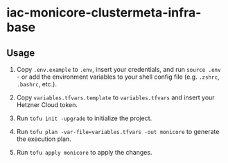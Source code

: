 # iac-monicore-clustermeta-infra-base

## Usage

1. Copy `.env.example` to `.env`, insert your credentials, and run `source .env` - or add the environment variables to your shell config file (e.g. `.zshrc`, `.bashrc`, etc.).

2. Copy `variables.tfvars.template` to `variables.tfvars` and insert your Hetzner Cloud token.

3. Run `tofu init -upgrade` to initialize the project.

4. Run `tofu plan -var-file=variables.tfvars -out monicore` to generate the execution plan.

5. Run `tofu apply monicore` to apply the changes.

